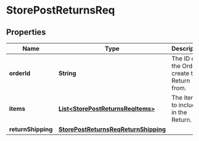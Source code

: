 # StorePostReturnsReq

## Properties
Name | Type | Description | Notes
------------ | ------------- | ------------- | -------------
**orderId** | **String** | The ID of the Order to create the Return from. | 
**items** | [**List&lt;StorePostReturnsReqItems&gt;**](StorePostReturnsReqItems.md) | The items to include in the Return. | 
**returnShipping** | [**StorePostReturnsReqReturnShipping**](StorePostReturnsReqReturnShipping.md) |  |  [optional]
